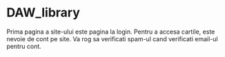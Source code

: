 # DAW_library

Prima pagina a site-ului este pagina la login. Pentru a accesa cartile, este nevoie de cont pe site. 
Va rog sa verificati spam-ul cand verificati email-ul pentru cont.
